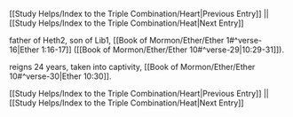 [[Study Helps/Index to the Triple Combination/Heart|Previous Entry]]  ||  [[Study Helps/Index to the Triple Combination/Heat|Next Entry]]

 father of Heth2, son of Lib1, [[Book of Mormon/Ether/Ether 1#^verse-16|Ether 1:16-17]] ([[Book of Mormon/Ether/Ether 10#^verse-29|10:29-31]]).

 reigns 24 years, taken into captivity, [[Book of Mormon/Ether/Ether 10#^verse-30|Ether 10:30]].

[[Study Helps/Index to the Triple Combination/Heart|Previous Entry]]  ||  [[Study Helps/Index to the Triple Combination/Heat|Next Entry]]